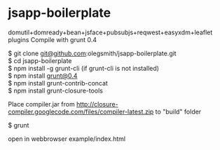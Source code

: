 jsapp-boilerplate
=================

domutil+domready+bean+jsface+pubsubjs+reqwest+easyxdm+leaflet plugins
Compile with grunt 0.4


$ git clone git@github.com:olegsmith/jsapp-boilerplate.git  
$ cd jsapp-boilerplate  
$ npm install -g grunt-cli (if grunt-cli is not installed)  
$ npm install grunt@0.4  
$ npm install grunt-contrib-concat  
$ npm install grunt-closure-tools  

Place compiler.jar from http://closure-compiler.googlecode.com/files/compiler-latest.zip to "build" folder

$ grunt

open in webbrowser example/index.html
